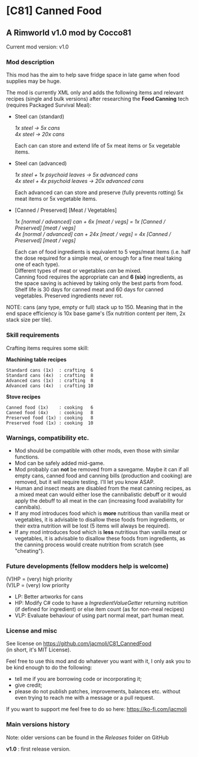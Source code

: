 # [C81] Canned Food
## A Rimworld v1.0 mod by Cocco81

Current mod version: v1.0

### Mod description

This mod has the aim to help save fridge space in late game when food supplies may be huge.

The mod is currently XML only and adds the following items and relevant recipes (single and bulk versions) after researching the **Food Canning** tech (requires Packaged Survival Meal):

- Steel can (standard)

  *1x steel -> 5x  cans*  
  *4x steel -> 20x cans*  
  
  Each can can store and extend life of 5x meat items or 5x vegetable items. 
    
- Steel can (advanced)

  *1x steel + 1x psychoid leaves -> 5x  advanced cans*  
  *4x steel + 4x psychoid leaves -> 20x advanced cans*  
  
  Each advanced can can store and preserve (fully prevents rotting) 5x meat items or 5x vegetable items. 

- [Canned / Preserved] [Meat / Vegetables]

  *1x [normal / advanced] can + 6x  [meat / vegs] = 1x [Canned / Preserved] [meat / vegs]*  
  *4x [normal / advanced] can + 24x [meat / vegs] = 4x [Canned / Preserved] [meat / vegs]*  
  
  Each can of food ingredients is equivalent to 5 vegs/meat items (i.e. half the dose required for a simple meal, or enough for a fine meal taking one of each type).  
  Different types of meat or vegetables *can* be mixed.  
  Canning food requires the appropriate can and **6 (six)** ingredients, as the space saving is achieved by taking only the best parts from food. Shelf life is 30 days for canned meat and 60 days for canned vegetables. Preserved ingredients never rot.

NOTE: cans (any type, empty or full) stack up to 150. Meaning that in the end space efficiency is 10x base game's (5x nutrition content per item, 2x stack size per tile). 
  
### Skill requirements

Crafting items requires some skill:

**Machining table recipes**
```
Standard cans (1x)  : crafting  6
Standard cans (4x)  : crafting  8
Advanced cans (1x)  : crafting  8
Advanced cans (4x)  : crafting 10
```

**Stove recipes**
```
Canned food (1x)    : cooking   6
Canned food (4x)    : cooking   8
Preserved food (1x) : cooking   8
Preserved food (1x) : cooking  10
```

### Warnings, compatibility etc.

- Mod should be compatible with other mods, even those with similar functions.
- Mod can be safely added mid-game.
- Mod probably can **not** be removed from a savegame. Maybe it can if all empty cans, canned food and canning bills (production and cooking) are removed, but it will require testing. I'll let you know ASAP.
- Human and insect meats are disabled from the meat canning recipes, as a mixed meat can would either lose the cannibalistic debuff or it would apply the debuff to all meat in the can (increasing food availability for cannibals).
- If any mod introduces food which is **more** nutritious than vanilla meat or vegetables, it is advisable to disallow these foods from ingredients, or their extra nutrition will be lost (5 items will always be required).
- If any mod introduces food which is **less** nutritious than vanilla meat or vegetables, it is advisable to disallow these foods from ingredients, as the canning process would create nutrition from scratch (see "cheating").

### Future developments (fellow modders help is welcome)

(V)HP = (very) high priority  
(V)LP = (very) low priority

- LP: Better artworks for cans
- HP: Modify C# code to have a *IngredientValueGetter* returning nutrition (if defined for ingredient) or else item count (as for non-meal recipes)
- VLP: Evaluate behaviour of using part normal meat, part human meat.

### License and misc

See license on https://github.com/jacmoli/C81_CannedFood  
(in short, it's MIT License).

Feel free to use this mod and do whatever you want with it, I only ask you to be kind enough to do the following:  
- tell me if you are borrowing code or incorporating it;
- give credit;
- please do not publish patches, improvements, balances etc. without even trying to reach me with a message or a pull request.

If you want to support me feel free to do so here:
https://ko-fi.com/jacmoli

### Main versions history

Note: older versions can be found in the *Releases* folder on GitHub

**v1.0** : first release version.

